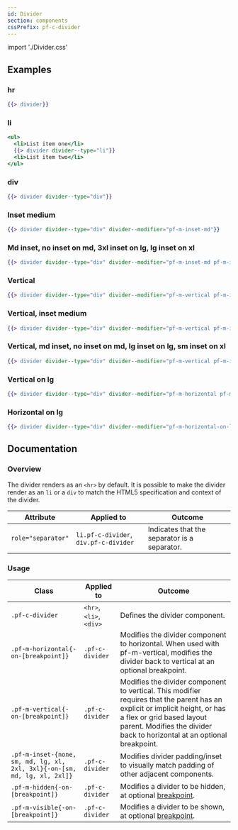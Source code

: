 ```yaml
---
id: Divider
section: components
cssPrefix: pf-c-divider
---
```


import './Divider.css'

## Examples

### hr

```hbs
{{> divider}}
```

### li

```hbs
<ul>
  <li>List item one</li>
  {{> divider divider--type="li"}}
  <li>List item two</li>
</ul>
```

### div

```hbs
{{> divider divider--type="div"}}
```

### Inset medium

```hbs
{{> divider divider--type="div" divider--modifier="pf-m-inset-md"}}
```

### Md inset, no inset on md, 3xl inset on lg, lg inset on xl

```hbs
{{> divider divider--type="div" divider--modifier="pf-m-inset-md pf-m-inset-none-on-md pf-m-inset-3xl-on-lg pf-m-inset-lg-on-xl"}}
```

### Vertical

```hbs
{{> divider divider--type="div" divider--modifier="pf-m-vertical pf-m-inset-md"}}
```

### Vertical, inset medium

```hbs
{{> divider divider--type="div" divider--modifier="pf-m-vertical pf-m-inset-md"}}
```

### Vertical, md inset, no inset on md, lg inset on lg, sm inset on xl

```hbs
{{> divider divider--type="div" divider--modifier="pf-m-vertical pf-m-inset-md pf-m-inset-none-on-md pf-m-inset-lg-on-lg pf-m-inset-sm-on-xl"}}
```

### Vertical on lg

```hbs
{{> divider divider--type="div" divider--modifier="pf-m-horizontal pf-m-vertical-on-lg"}}
```

### Horizontal on lg

```hbs
{{> divider divider--type="div" divider--modifier="pf-m-horizontal-on-lg pf-m-vertical"}}
```

## Documentation

### Overview

The divider renders as an `<hr>` by default. It is possible to make the divider render as an `li` or a `div` to match the HTML5 specification and context of the divider.

| Attribute          | Applied to                            | Outcome                                      |
| ------------------ | ------------------------------------- | -------------------------------------------- |
| `role="separator"` | `li.pf-c-divider`, `div.pf-c-divider` | Indicates that the separator is a separator. |

### Usage

| Class                                                                     | Applied to              | Outcome                                                                                                                                                                                                                              |
| ------------------------------------------------------------------------- | ----------------------- | ------------------------------------------------------------------------------------------------------------------------------------------------------------------------------------------------------------------------------------ |
| `.pf-c-divider`                                                           | `<hr>`, `<li>`, `<div>` | Defines the divider component.                                                                                                                                                                                                       |
| `.pf-m-horizontal{-on-[breakpoint]}`                                      | `.pf-c-divider`         | Modifies the divider component to horizontal. When used with pf-m-vertical, modifies the divider back to vertical at an optional breakpoint.                                                                                         |
| `.pf-m-vertical{-on-[breakpoint]}`                                        | `.pf-c-divider`         | Modifies the divider component to vertical. This modifier requires that the parent has an explicit or implicit height, or has a flex or grid based layout parent. Modifies the divider back to horizontal at an optional breakpoint. |
| `.pf-m-inset-{none, sm, md, lg, xl, 2xl, 3xl}{-on-[sm, md, lg, xl, 2xl]}` | `.pf-c-divider`         | Modifies divider padding/inset to visually match padding of other adjacent components.                                                                                                                                               |
| `.pf-m-hidden{-on-[breakpoint]}`                                          | `.pf-c-divider`         | Modifies a divider to be hidden, at optional [breakpoint](/developer-resources/global-css-variables#breakpoint-variables-and-class-suffixes).                                                                                        |
| `.pf-m-visible{-on-[breakpoint]}`                                         | `.pf-c-divider`         | Modifies a divider to be shown, at optional [breakpoint](/developer-resources/global-css-variables#breakpoint-variables-and-class-suffixes).                                                                                         |
